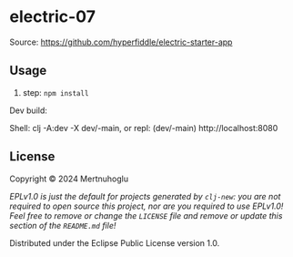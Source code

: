 # electric-07

Source: https://github.com/hyperfiddle/electric-starter-app

## Usage

1. step: `npm install`

Dev build:

Shell: clj -A:dev -X dev/-main, or repl: (dev/-main)
http://localhost:8080

## License

Copyright © 2024 Mertnuhoglu

_EPLv1.0 is just the default for projects generated by `clj-new`: you are not_
_required to open source this project, nor are you required to use EPLv1.0!_
_Feel free to remove or change the `LICENSE` file and remove or update this_
_section of the `README.md` file!_

Distributed under the Eclipse Public License version 1.0.
